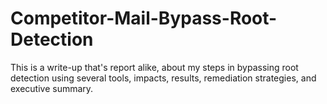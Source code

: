# Competitor-Mail-Bypass-Root-Detection
This is a write-up that's report alike, about my steps in bypassing root detection using several tools, impacts, results, remediation strategies, and executive summary.
